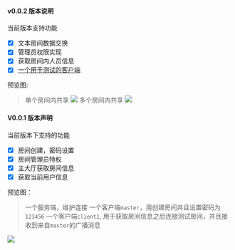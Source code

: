 #### v0.0.2 版本说明

当前版本支持功能
- [X] 文本房间数据交换
- [X] 管理员权限实现
- [X] 获取房间内人员信息
- [X] [一个用于测试的客户端](https://github.com/Mushrr/online-share)

预览图:
> 单个房间内共享
![](./screenshots/single_room.gif)
> 多个房间内共享
![](./screenshots/multi_room.gif)


#### V0.0.1 版本声明

当前版本下支持的功能
- [X] 房间创建，密码设置
- [X] 房间管理员特权
- [X] 主大厅获取房间信息
- [X] 获取当前用户信息

预览图：
> 一个服务端，维护连接
> 一个客户端`master`，用创建房间并且设置密码为 `123456`
> 一个客户端`client1`, 用于获取房间信息之后连接测试房间，并且接收到来自`master`的广播消息

![](./screenshots/v0.0.1_without_resource_only_terminal.gif)

